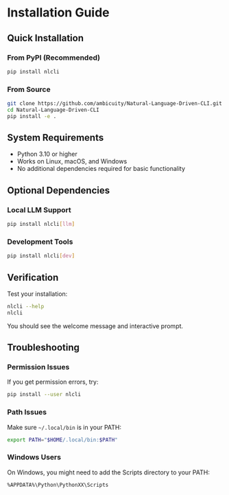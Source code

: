 # Installation Guide

## Quick Installation

### From PyPI (Recommended)
```bash
pip install nlcli
```

### From Source
```bash
git clone https://github.com/ambicuity/Natural-Language-Driven-CLI.git
cd Natural-Language-Driven-CLI
pip install -e .
```

## System Requirements

- Python 3.10 or higher
- Works on Linux, macOS, and Windows
- No additional dependencies required for basic functionality

## Optional Dependencies

### Local LLM Support
```bash
pip install nlcli[llm]
```

### Development Tools
```bash
pip install nlcli[dev]
```

## Verification

Test your installation:
```bash
nlcli --help
nlcli
```

You should see the welcome message and interactive prompt.

## Troubleshooting

### Permission Issues
If you get permission errors, try:
```bash
pip install --user nlcli
```

### Path Issues
Make sure `~/.local/bin` is in your PATH:
```bash
export PATH="$HOME/.local/bin:$PATH"
```

### Windows Users
On Windows, you might need to add the Scripts directory to your PATH:
```
%APPDATA%\Python\PythonXX\Scripts
```